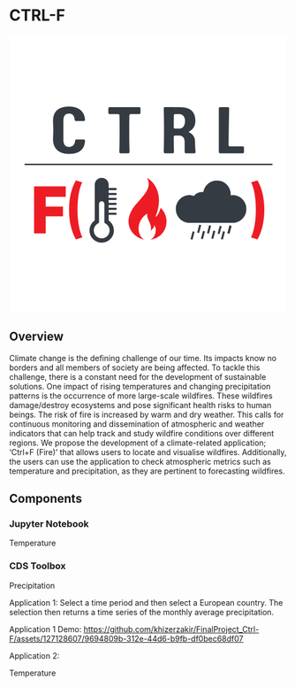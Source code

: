 # CTRL-F

<p align="center">
<img src="ctrl+f.png" width="500"/>
</p>

## Overview

Climate change is the defining challenge of our time. Its impacts know no borders and all members of society are being affected. To tackle this challenge, there is a constant need for the development of sustainable solutions. One impact of rising temperatures and changing precipitation patterns is the occurrence of more large-scale wildfires. These wildfires damage/destroy ecosystems and pose significant health risks to human beings. The risk of fire is increased by warm and dry weather. This calls for continuous monitoring and dissemination of atmospheric and weather indicators that can help track and study wildfire conditions over different regions.
We propose the development of a climate-related application; ‘Ctrl+F (Fire)’ that allows users to locate and visualise wildfires. Additionally, the users can use the application to check atmospheric metrics such as temperature and precipitation, as they are pertinent to forecasting wildfires.

## Components
### Jupyter Notebook
Temperature

### CDS Toolbox
Precipitation

Application 1:
Select a time period and then select a European country. The selection then returns a time series of the monthly average precipitation.

Application 1 Demo:
https://github.com/khizerzakir/FinalProject_Ctrl-F/assets/127128607/9694809b-312e-44d6-b9fb-df0bec68df07




Application 2: 




Temperature

## 
